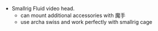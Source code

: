 - Smallrig Fluid video head.
	- can mount additional accessories with 魔手
	- use archa swiss and work perfectly with smallrig cage